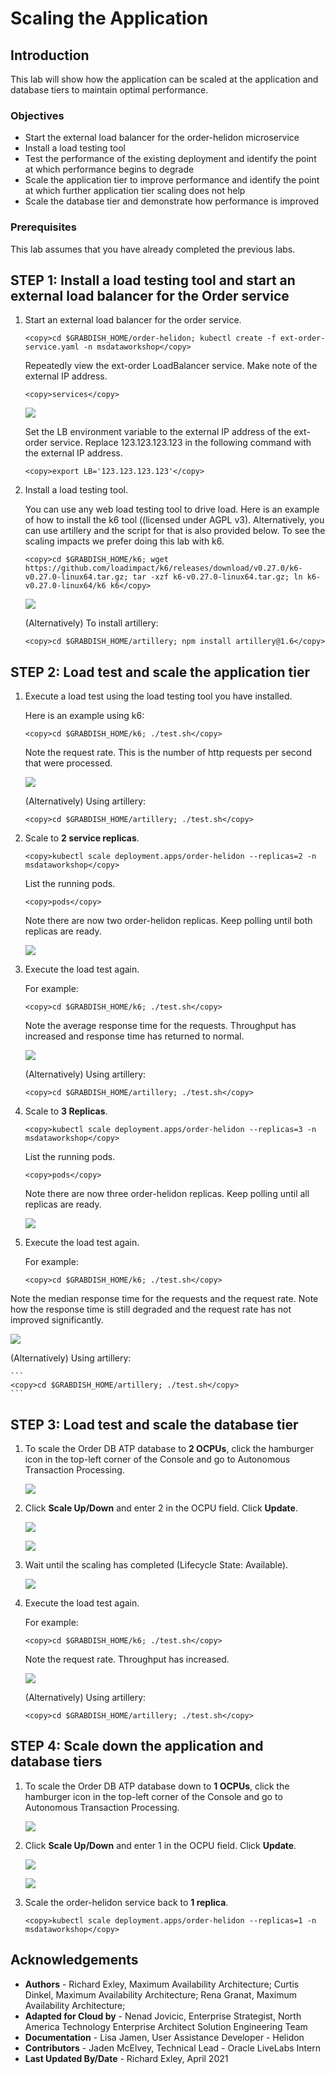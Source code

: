 # Scaling the Application

## Introduction

This lab will show how the application can be scaled at the application and database tiers to maintain optimal performance.

### Objectives
-   Start the external load balancer for the order-helidon microservice
-   Install a load testing tool
-   Test the performance of the existing deployment and identify the point at which performance begins to degrade
-   Scale the application tier to improve performance and identify the point at which further application tier scaling does not help
-   Scale the database tier and demonstrate how performance is improved

### Prerequisites

This lab assumes that you have already completed the previous labs.

## **STEP 1**:  Install a load testing tool and start an external load balancer for the Order service

1. Start an external load balancer for the order service.

    ```
    <copy>cd $GRABDISH_HOME/order-helidon; kubectl create -f ext-order-service.yaml -n msdataworkshop</copy>
    ```

    Repeatedly view the ext-order LoadBalancer service.  Make note of the external IP address.

    ```
    <copy>services</copy>
    ```

    ![](images/ext-order-address.png " ")

    Set the LB environment variable to the external IP address of the ext-order service. Replace 123.123.123.123 in the following command with the external IP address.

    ```
    <copy>export LB='123.123.123.123'</copy>
    ```

2. Install a load testing tool.  

    You can use any web load testing tool to drive load.  Here is an example of how to install the k6 tool ((licensed under AGPL v3).  Alternatively, you can use artillery and the script for that is also provided below. To see the scaling impacts we prefer doing this lab with k6.
    
	``` 
	<copy>cd $GRABDISH_HOME/k6; wget https://github.com/loadimpact/k6/releases/download/v0.27.0/k6-v0.27.0-linux64.tar.gz; tar -xzf k6-v0.27.0-linux64.tar.gz; ln k6-v0.27.0-linux64/k6 k6</copy>
	```

	![](images/install-k6.png " ")

	(Alternatively) To install artillery:

	``` 
	<copy>cd $GRABDISH_HOME/artillery; npm install artillery@1.6</copy>
	```

## **STEP 2**: Load test and scale the application tier

1.  Execute a load test using the load testing tool you have installed.  

    Here is an example using k6:
    
    ```
    <copy>cd $GRABDISH_HOME/k6; ./test.sh</copy>
    ```

    Note the request rate. This is the number of http requests per second that were processed.

    ![](images/perf1replica.png " ")

    (Alternatively) Using artillery:
    
    ```
    <copy>cd $GRABDISH_HOME/artillery; ./test.sh</copy>
    ```

2. Scale to **2 service replicas**.

    ```
    <copy>kubectl scale deployment.apps/order-helidon --replicas=2 -n msdataworkshop</copy>
    ```

   List the running pods.

    ```
    <copy>pods</copy>
    ```

   Note there are now two order-helidon replicas.  Keep polling until both replicas are ready.

   ![](images/2replicas.png " ")

3. Execute the load test again.

   For example:
    ```
    <copy>cd $GRABDISH_HOME/k6; ./test.sh</copy>
    ```

   Note the average response time for the requests.  Throughput has increased and response time has returned to normal.

   ![](images/perf2replica.png " ")

   (Alternatively) Using artillery:
    
    ```
    <copy>cd $GRABDISH_HOME/artillery; ./test.sh</copy>
    ```

4. Scale to **3 Replicas**.

    ```
    <copy>kubectl scale deployment.apps/order-helidon --replicas=3 -n msdataworkshop</copy>
    ```

   List the running pods.

    ```
    <copy>pods</copy>
    ```

   Note there are now three order-helidon replicas.  Keep polling until all replicas are ready.

    ![](images/3replicas.png " ")

5. Execute the load test again.

   For example:
    ```
    <copy>cd $GRABDISH_HOME/k6; ./test.sh</copy>
    ```

  Note the median response time for the requests and the request rate.  Note how the response time is still degraded and the request rate has not improved significantly.

   ![](images/perf3replica.png " ")

   (Alternatively) Using artillery:
    
    ```
    <copy>cd $GRABDISH_HOME/artillery; ./test.sh</copy>
    ```

## **STEP 3**: Load test and scale the database tier

1. To scale the Order DB ATP database to **2 OCPUs**, click the hamburger icon in the top-left corner of the Console and go to Autonomous Transaction Processing.

	![](https://raw.githubusercontent.com/oracle/learning-library/master/common/images/console/database-atp.png " ")

2. Click **Scale Up/Down** and enter 2 in the OCPU field. Click **Update**.

   ![](images/ScaleTo2dbocpuScreen1.png " ")

   ![](images/ScaleTo2dbocpuScreen2.png " ")

3. Wait until the scaling has completed (Lifecycle State: Available).

   ![](images/ScaleTo2dbocpuScreen3.png " ")

4. Execute the load test again.

   For example:
    
    ```
    <copy>cd $GRABDISH_HOME/k6; ./test.sh</copy>
    ```

   Note the request rate.  Throughput has increased.

   ![](images/perf3replica2dbocpu.png " ")

   (Alternatively) Using artillery:
    
    ```
    <copy>cd $GRABDISH_HOME/artillery; ./test.sh</copy>
    ```

## **STEP 4**: Scale down the application and database tiers

1. To scale the Order DB ATP database down to **1 OCPUs**, click the hamburger icon in the top-left corner of the Console and go to Autonomous Transaction Processing.

	![](https://raw.githubusercontent.com/oracle/learning-library/master/common/images/console/database-atp.png " ")

2. Click **Scale Up/Down** and enter 1 in the OCPU field. Click **Update**.

   ![](images/ScaleTo1dbocpuScreen1.png " ")

   ![](images/ScaleTo1dbocpuScreen2.png " ")

3. Scale the order-helidon service back to **1 replica**.

    ```
    <copy>kubectl scale deployment.apps/order-helidon --replicas=1 -n msdataworkshop</copy>
    ```

## Acknowledgements
* **Authors** - Richard Exley, Maximum Availability Architecture; Curtis Dinkel, Maximum Availability Architecture; Rena Granat, Maximum Availability Architecture;
* **Adapted for Cloud by** -  Nenad Jovicic, Enterprise Strategist, North America Technology Enterprise Architect Solution Engineering Team
* **Documentation** - Lisa Jamen, User Assistance Developer - Helidon
* **Contributors** - Jaden McElvey, Technical Lead - Oracle LiveLabs Intern
* **Last Updated By/Date** - Richard Exley, April 2021